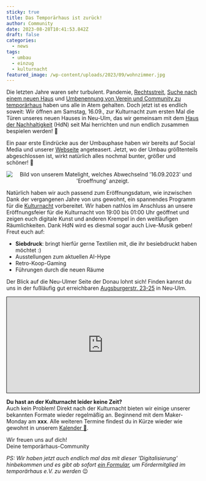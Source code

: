 ```yaml
---
sticky: true
title: Das Temporärhaus ist zurück!
author: Community
date: 2023-08-28T10:41:53.842Z
draft: false
categories:
  - news
tags:
  - umbau
  - einzug
  - kulturnacht
featured_image: /wp-content/uploads/2023/09/wohnzimmer.jpg
---
```


Die letzten Jahre waren sehr turbulent. Pandemie, [Rechtsstreit](/urteil-im-markenrechtsstreit/), [Suche nach einem neuen Haus](/das-verschw%C3%B6rhaus-ist-ausgezogen-die-r%C3%A4ume-am-weinhof-sind-nun-leer/) und [Umbenennung von Verein und Community zu temporärhaus](/stellungnahme-und-ausblick-zum-urteil-im-markenrechtsstreit/) haben uns alle in Atem gehalten. Doch jetzt ist es endlich soweit: Wir öffnen am Samstag, 16.09., zur Kulturnacht zum ersten Mal die Türen unseres neuen Hauses in Neu-Ulm, das wir gemeinsam mit dem [Haus der Nachhaltigkeit](https://www.h-d-n.org) (HdN) seit Mai herrichten und nun endlich zusammen bespielen werden! 🥳

Ein paar erste Eindrücke aus der Umbauphase haben wir bereits auf Social Media und unserer [Webseite](/der-umbau-geht-voran--und-du-kannst-uns-helfen/) angeteasert. Jetzt, wo der Umbau größtenteils abgeschlossen ist, wirkt natürlich alles nochmal bunter, größer und schöner! 🤩

<div style="text-align: center;">
<img src="/wp-content/uploads/2023/09/eroeffnung.gif" alt="Bild von unserem Matelight, welches Abwechselnd '16.09.2023' und 'Eroeffnung' anzeigt.">
</div>

Natürlich haben wir auch passend zum Eröffnungsdatum, wie inzwischen Dank der vergangenen Jahre von uns gewohnt, ein spannendes Programm für die [Kulturnacht](https://www.kulturnacht-ulm.de/web/kulturnacht/besucher/programm/programmdetail.php?id=2084) vorbereitet.
Wir haben nathlos im Anschluss an unsere Eröffnungsfeier für die Kulturnacht von 19:00 bis 01:00 Uhr geöffnet und zeigen euch digitale Kunst und anderen Krempel in den weitläufigen Räumlichkeiten. Dank HdN wird es diesmal sogar auch Live-Musik geben!
Freut euch auf:

 * **Siebdruck**: bringt hierfür gerne Textilien mit, die ihr besiebdruckt haben möchtet :)
 * Ausstellungen zum aktuellen AI-Hype
 * Retro-Koop-Gaming
 * Führungen durch die neuen Räume

Der Blick auf die Neu-Ulmer Seite der Donau lohnt sich!
Finden kannst du uns in der fußläufig gut erreichbaren [Augsburgerstr. 23-25](https://www.openstreetmap.org/node/10889781438) in Neu-Ulm.

<iframe width="100%" height="250" src="https://www.openstreetmap.org/export/embed.html?bbox=10.000559868549248%2C48.395623074583305%2C10.003529073928734%2C48.39714575728419&amp;layer=mapnik&amp;marker=48.39638442163035%2C10.00204447123906" style="border: 1px solid black"></iframe>

**Du hast an der Kulturnacht leider keine Zeit?**<br>
Auch kein Problem! Direkt nach der Kulturnacht bieten wir einige unserer bekannten Formate wieder regelmäßig an. Beginnend mit dem Maker-Monday am **xxx**. Alle weiteren Termine findest du in Kürze wieder wie gewohnt in unserem [Kalender 📅](/termine-und-oeffnungszeiten/).


Wir freuen uns auf dich!<br>
Deine temporärhaus-Community

*PS: Wir haben jetzt auch endlich mal das mit dieser 'Digitalisierung' hinbekommen und es gibt ab sofort [ein Formular](/verein/), um Fördermitglied im temporärhaus e.V. zu werden* 😉
